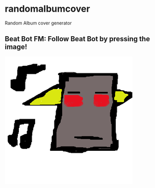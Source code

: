 # randomalbumcover
Random Album cover generator


## Beat Bot FM: Follow Beat Bot by pressing the image! 
<a href="https://twitter.com/BotBeatsFM1?ref_src=twsrc%5Etfw">![Beat Bot](beatbot.png)
  
